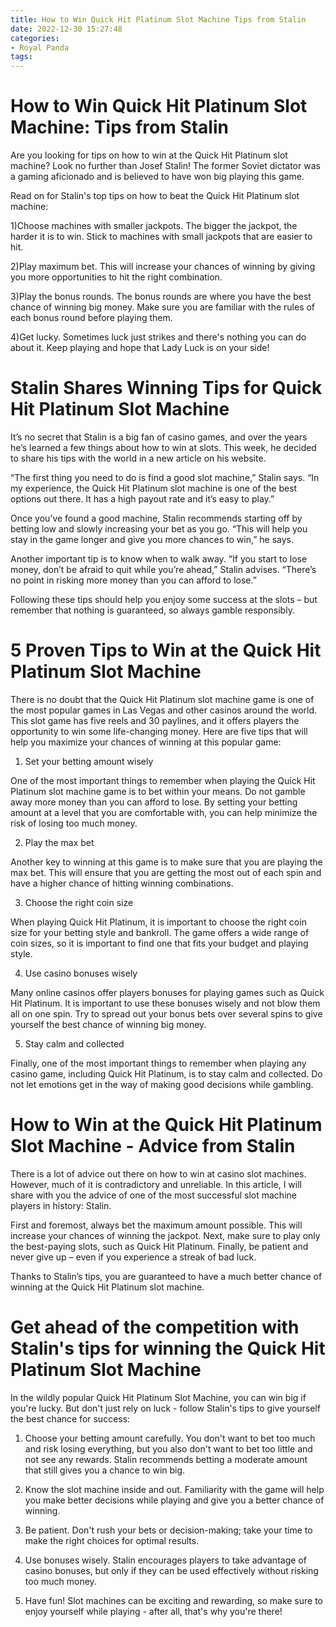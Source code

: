 ```yaml
---
title: How to Win Quick Hit Platinum Slot Machine Tips from Stalin
date: 2022-12-30 15:27:48
categories:
- Royal Panda
tags:
---
```



#  How to Win Quick Hit Platinum Slot Machine: Tips from Stalin

Are you looking for tips on how to win at the Quick Hit Platinum slot machine? Look no further than Josef Stalin! The former Soviet dictator was a gaming aficionado and is believed to have won big playing this game.

Read on for Stalin's top tips on how to beat the Quick Hit Platinum slot machine:

1)Choose machines with smaller jackpots. The bigger the jackpot, the harder it is to win. Stick to machines with small jackpots that are easier to hit.

2)Play maximum bet. This will increase your chances of winning by giving you more opportunities to hit the right combination.

3)Play the bonus rounds. The bonus rounds are where you have the best chance of winning big money. Make sure you are familiar with the rules of each bonus round before playing them.

4)Get lucky. Sometimes luck just strikes and there's nothing you can do about it. Keep playing and hope that Lady Luck is on your side!

#  Stalin Shares Winning Tips for Quick Hit Platinum Slot Machine

It’s no secret that Stalin is a big fan of casino games, and over the years he’s learned a few things about how to win at slots. This week, he decided to share his tips with the world in a new article on his website.

“The first thing you need to do is find a good slot machine,” Stalin says. “In my experience, the Quick Hit Platinum slot machine is one of the best options out there. It has a high payout rate and it’s easy to play.”

Once you’ve found a good machine, Stalin recommends starting off by betting low and slowly increasing your bet as you go. “This will help you stay in the game longer and give you more chances to win,” he says.

Another important tip is to know when to walk away. “If you start to lose money, don’t be afraid to quit while you’re ahead,” Stalin advises. “There’s no point in risking more money than you can afford to lose.”

Following these tips should help you enjoy some success at the slots – but remember that nothing is guaranteed, so always gamble responsibly.

#  5 Proven Tips to Win at the Quick Hit Platinum Slot Machine

There is no doubt that the Quick Hit Platinum slot machine game is one of the most popular games in Las Vegas and other casinos around the world. This slot game has five reels and 30 paylines, and it offers players the opportunity to win some life-changing money. Here are five tips that will help you maximize your chances of winning at this popular game:

1. Set your betting amount wisely

One of the most important things to remember when playing the Quick Hit Platinum slot machine game is to bet within your means. Do not gamble away more money than you can afford to lose. By setting your betting amount at a level that you are comfortable with, you can help minimize the risk of losing too much money.

2. Play the max bet

Another key to winning at this game is to make sure that you are playing the max bet. This will ensure that you are getting the most out of each spin and have a higher chance of hitting winning combinations.

3. Choose the right coin size

When playing Quick Hit Platinum, it is important to choose the right coin size for your betting style and bankroll. The game offers a wide range of coin sizes, so it is important to find one that fits your budget and playing style.

4. Use casino bonuses wisely

Many online casinos offer players bonuses for playing games such as Quick Hit Platinum. It is important to use these bonuses wisely and not blow them all on one spin. Try to spread out your bonus bets over several spins to give yourself the best chance of winning big money.

5. Stay calm and collected

Finally, one of the most important things to remember when playing any casino game, including Quick Hit Platinum, is to stay calm and collected. Do not let emotions get in the way of making good decisions while gambling.

#  How to Win at the Quick Hit Platinum Slot Machine - Advice from Stalin

There is a lot of advice out there on how to win at casino slot machines. However, much of it is contradictory and unreliable. In this article, I will share with you the advice of one of the most successful slot machine players in history: Stalin.

First and foremost, always bet the maximum amount possible. This will increase your chances of winning the jackpot. Next, make sure to play only the best-paying slots, such as Quick Hit Platinum. Finally, be patient and never give up – even if you experience a streak of bad luck.

Thanks to Stalin’s tips, you are guaranteed to have a much better chance of winning at the Quick Hit Platinum slot machine.

#  Get ahead of the competition with Stalin's tips for winning the Quick Hit Platinum Slot Machine

In the wildly popular Quick Hit Platinum Slot Machine, you can win big if you're lucky. But don't just rely on luck - follow Stalin's tips to give yourself the best chance for success:

1. Choose your betting amount carefully. You don't want to bet too much and risk losing everything, but you also don't want to bet too little and not see any rewards. Stalin recommends betting a moderate amount that still gives you a chance to win big.

2. Know the slot machine inside and out. Familiarity with the game will help you make better decisions while playing and give you a better chance of winning.

3. Be patient. Don't rush your bets or decision-making; take your time to make the right choices for optimal results.

4. Use bonuses wisely. Stalin encourages players to take advantage of casino bonuses, but only if they can be used effectively without risking too much money.

5. Have fun! Slot machines can be exciting and rewarding, so make sure to enjoy yourself while playing - after all, that's why you're there!